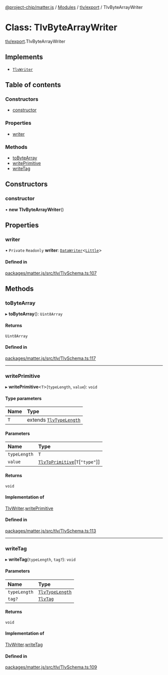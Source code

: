 [@project-chip/matter.js](../README.md) / [Modules](../modules.md) / [tlv/export](../modules/tlv_export.md) / TlvByteArrayWriter

# Class: TlvByteArrayWriter

[tlv/export](../modules/tlv_export.md).TlvByteArrayWriter

## Implements

- [`TlvWriter`](../interfaces/tlv_export.TlvWriter.md)

## Table of contents

### Constructors

- [constructor](tlv_export.TlvByteArrayWriter.md#constructor)

### Properties

- [writer](tlv_export.TlvByteArrayWriter.md#writer)

### Methods

- [toByteArray](tlv_export.TlvByteArrayWriter.md#tobytearray)
- [writePrimitive](tlv_export.TlvByteArrayWriter.md#writeprimitive)
- [writeTag](tlv_export.TlvByteArrayWriter.md#writetag)

## Constructors

### constructor

• **new TlvByteArrayWriter**()

## Properties

### writer

• `Private` `Readonly` **writer**: [`DataWriter`](util_export.DataWriter.md)<[`Little`](../enums/util_export.Endian.md#little)\>

#### Defined in

[packages/matter.js/src/tlv/TlvSchema.ts:107](https://github.com/project-chip/matter.js/blob/be83914/packages/matter.js/src/tlv/TlvSchema.ts#L107)

## Methods

### toByteArray

▸ **toByteArray**(): `Uint8Array`

#### Returns

`Uint8Array`

#### Defined in

[packages/matter.js/src/tlv/TlvSchema.ts:117](https://github.com/project-chip/matter.js/blob/be83914/packages/matter.js/src/tlv/TlvSchema.ts#L117)

___

### writePrimitive

▸ **writePrimitive**<`T`\>(`typeLength`, `value`): `void`

#### Type parameters

| Name | Type |
| :------ | :------ |
| `T` | extends [`TlvTypeLength`](../modules/tlv_export.md#tlvtypelength) |

#### Parameters

| Name | Type |
| :------ | :------ |
| `typeLength` | `T` |
| `value` | [`TlvToPrimitive`](../modules/tlv_export.md#tlvtoprimitive)[`T`[``"type"``]] |

#### Returns

`void`

#### Implementation of

[TlvWriter](../interfaces/tlv_export.TlvWriter.md).[writePrimitive](../interfaces/tlv_export.TlvWriter.md#writeprimitive)

#### Defined in

[packages/matter.js/src/tlv/TlvSchema.ts:113](https://github.com/project-chip/matter.js/blob/be83914/packages/matter.js/src/tlv/TlvSchema.ts#L113)

___

### writeTag

▸ **writeTag**(`typeLength`, `tag?`): `void`

#### Parameters

| Name | Type |
| :------ | :------ |
| `typeLength` | [`TlvTypeLength`](../modules/tlv_export.md#tlvtypelength) |
| `tag?` | [`TlvTag`](../modules/tlv_export.md#tlvtag) |

#### Returns

`void`

#### Implementation of

[TlvWriter](../interfaces/tlv_export.TlvWriter.md).[writeTag](../interfaces/tlv_export.TlvWriter.md#writetag)

#### Defined in

[packages/matter.js/src/tlv/TlvSchema.ts:109](https://github.com/project-chip/matter.js/blob/be83914/packages/matter.js/src/tlv/TlvSchema.ts#L109)
